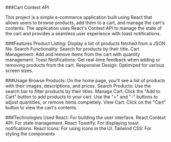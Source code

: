 ###Cart Context API

This project is a simple e-commerce application built using React that allows users to browse products, add them to a cart, and manage the cart's contents. The application uses React's Context API to manage the state of the cart and provides a seamless user experience with toast notifications.


###Features
Product Listing: Display a list of products fetched from a JSON file.
Search Functionality: Search for products by their title.
Cart Management: Add and remove items from the cart with quantity management.
Toast Notifications: Get real-time feedback when adding or removing products from the cart.
Responsive Design: Optimized for various screen sizes.

###Usage
Browse Products: On the home page, you'll see a list of products with their images, descriptions, and prices.
Search Products: Use the search bar to filter products by their titles.
Manage Cart: Click the "Add to Cart" button to add products to your cart. Use the "+" and "-" buttons to adjust quantities, or remove items completely.
View Cart: Click on the "Cart" button to view the cart's contents.


###Technologies Used
React: For building the user interface.
React Context API: For state management.
React Toastify: For displaying toast notifications.
React Icons: For using icons in the UI.
Tailwind CSS: For styling the components